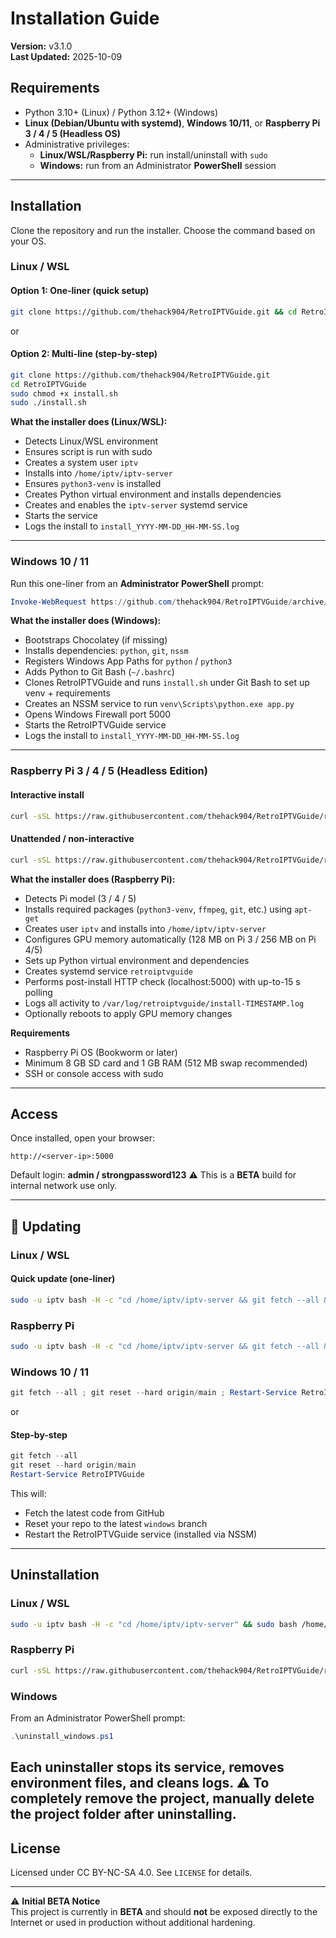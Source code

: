 # Installation Guide

**Version:** v3.1.0  
**Last Updated:** 2025-10-09  

## Requirements
- Python 3.10+ (Linux) / Python 3.12+ (Windows)
- **Linux (Debian/Ubuntu with systemd)**, **Windows 10/11**, or **Raspberry Pi 3 / 4 / 5 (Headless OS)**
- Administrative privileges:
  - **Linux/WSL/Raspberry Pi:** run install/uninstall with `sudo`
  - **Windows:** run from an Administrator **PowerShell** session

---

## Installation

Clone the repository and run the installer. Choose the command based on your OS.

### Linux / WSL

#### Option 1: One-liner (quick setup)
```bash
git clone https://github.com/thehack904/RetroIPTVGuide.git && cd RetroIPTVGuide && sudo chmod +x install.sh && sudo ./install.sh
```
or

#### Option 2: Multi-line (step-by-step)
```bash
git clone https://github.com/thehack904/RetroIPTVGuide.git
cd RetroIPTVGuide
sudo chmod +x install.sh
sudo ./install.sh
```

**What the installer does (Linux/WSL):**
- Detects Linux/WSL environment  
- Ensures script is run with sudo  
- Creates a system user `iptv`  
- Installs into `/home/iptv/iptv-server`  
- Ensures `python3-venv` is installed  
- Creates Python virtual environment and installs dependencies  
- Creates and enables the `iptv-server` systemd service  
- Starts the service  
- Logs the install to `install_YYYY-MM-DD_HH-MM-SS.log`

---

### Windows 10 / 11

Run this one-liner from an **Administrator PowerShell** prompt:

```powershell
Invoke-WebRequest https://github.com/thehack904/RetroIPTVGuide/archive/refs/heads/main.zip -OutFile RetroIPTVGuide.zip ; tar -xf RetroIPTVGuide.zip ; cd RetroIPTVGuide-main ; .\install.bat
```

**What the installer does (Windows):**
- Bootstraps Chocolatey (if missing)  
- Installs dependencies: `python`, `git`, `nssm`  
- Registers Windows App Paths for `python` / `python3`  
- Adds Python to Git Bash (`~/.bashrc`)  
- Clones RetroIPTVGuide and runs `install.sh` under Git Bash to set up venv + requirements  
- Creates an NSSM service to run `venv\Scripts\python.exe app.py`  
- Opens Windows Firewall port 5000  
- Starts the RetroIPTVGuide service  
- Logs the install to `install_YYYY-MM-DD_HH-MM-SS.log`

---

### Raspberry Pi 3 / 4 / 5 (Headless Edition)

#### Interactive install
```bash
curl -sSL https://raw.githubusercontent.com/thehack904/RetroIPTVGuide/refs/heads/dev/retroiptv_rpi.sh | sudo bash -s install
```

#### Unattended / non-interactive
```bash
curl -sSL https://raw.githubusercontent.com/thehack904/RetroIPTVGuide/refs/heads/dev/retroiptv_rpi.sh | sudo bash -s install --yes --agree
```

**What the installer does (Raspberry Pi):**
- Detects Pi model (3 / 4 / 5)  
- Installs required packages (`python3-venv`, `ffmpeg`, `git`, etc.) using `apt-get`  
- Creates user `iptv` and installs into `/home/iptv/iptv-server`  
- Configures GPU memory automatically (128 MB on Pi 3 / 256 MB on Pi 4/5)  
- Sets up Python virtual environment and dependencies  
- Creates systemd service `retroiptvguide`  
- Performs post-install HTTP check (localhost:5000) with up-to-15 s polling  
- Logs all activity to `/var/log/retroiptvguide/install-TIMESTAMP.log`  
- Optionally reboots to apply GPU memory changes  

**Requirements**
- Raspberry Pi OS (Bookworm or later)  
- Minimum 8 GB SD card and 1 GB RAM (512 MB swap recommended)  
- SSH or console access with sudo  

---

## Access

Once installed, open your browser:

```
http://<server-ip>:5000
```

Default login: **admin / strongpassword123**
⚠️ This is a **BETA** build for internal network use only.

---

## 🔄 Updating

### Linux / WSL

#### Quick update (one-liner)
```bash
sudo -u iptv bash -H -c "cd /home/iptv/iptv-server && git fetch --all && git reset --hard origin/main" && sudo systemctl daemon-reload && sudo systemctl restart iptv-server.service
```

### Raspberry Pi
```bash
sudo -u iptv bash -H -c "cd /home/iptv/iptv-server && git fetch --all && git reset --hard origin/main" && sudo systemctl daemon-reload && sudo systemctl restart retroiptvguide.service
```

### Windows 10 / 11
```powershell
git fetch --all ; git reset --hard origin/main ; Restart-Service RetroIPTVGuide
```
or

#### Step-by-step
```powershell
git fetch --all
git reset --hard origin/main
Restart-Service RetroIPTVGuide
```

This will:
- Fetch the latest code from GitHub  
- Reset your repo to the latest `windows` branch  
- Restart the RetroIPTVGuide service (installed via NSSM)  

---

## Uninstallation

### Linux / WSL
```bash
sudo -u iptv bash -H -c "cd /home/iptv/iptv-server" && sudo bash /home/iptv/iptv-server/uninstall.sh
```

### Raspberry Pi
```bash
curl -sSL https://raw.githubusercontent.com/thehack904/RetroIPTVGuide/refs/heads/main/retroiptv_rpi.sh | sudo bash -s uninstall --yes
```

### Windows
From an Administrator PowerShell prompt:
```powershell
.\uninstall_windows.ps1
```

**Each uninstaller stops its service, removes environment files, and cleans logs.**
⚠️ To completely remove the project, manually delete the project folder after uninstalling.
---

## License
Licensed under CC BY-NC-SA 4.0. See `LICENSE` for details.

---

⚠️ **Initial BETA Notice**  
This project is currently in **BETA** and should **not** be exposed directly to the Internet or used in production without additional hardening.
